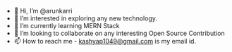 - 👋 Hi, I’m @arunkarri
- 👀 I’m interested in exploring any new technology.
- 🌱 I’m currently learning MERN Stack
- 💞️ I’m looking to collaborate on any interesting Open Source Contribution
- 📫 How to reach me - kashyap1049@gmail.com is my email id.

<!---
arunkarri/arunkarri is a ✨ special ✨ repository because its `README.md` (this file) appears on your GitHub profile.
You can click the Preview link to take a look at your changes.
--->
